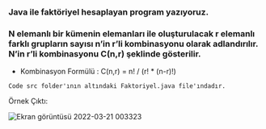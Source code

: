 ### Java ile faktöriyel hesaplayan program yazıyoruz.
### N elemanlı bir kümenin elemanları ile oluşturulacak r elemanlı farklı grupların sayısı n’in r’li kombinasyonu olarak adlandırılır. N’in r’li kombinasyonu C(n,r) şeklinde gösterilir.

- Kombinasyon Formülü : C(n,r) = n! / (r! * (n-r)!)

`Code src folder'ının altındaki Faktoriyel.java file'ındadır.`

Örnek Çıktı:

![Ekran görüntüsü 2022-03-21 003323](https://user-images.githubusercontent.com/89224500/159186796-67a72283-0600-41a4-b4e8-a6a9cb4ab31d.png)
